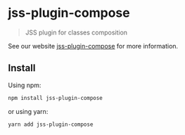 # jss-plugin-compose

> JSS plugin for classes composition

See our website [jss-plugin-compose](https://cssinjs.org/jss-plugin-compose?v=v10.0.0-alpha.8) for more information.

## Install

Using npm:

```sh
npm install jss-plugin-compose
```

or using yarn:

```sh
yarn add jss-plugin-compose
```
